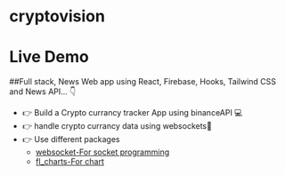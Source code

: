 # cryptovision

# Live Demo

##Full stack, News Web app using React, Firebase, Hooks, Tailwind CSS and  News API... 👇

- 👉 Build a Crypto currancy tracker App using binanceAPI 💻
- 👉 handle crypto currancy data using websockets🔑
- 👉 Use different packages 
    - [websocket-For socket programming]()
    - [fl_charts-For chart]()
